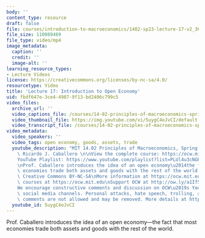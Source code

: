 ```yaml
---
body: ''
content_type: resource
draft: false
file: courses/introduction-to-macroeconomics/1402-sp23-lecture-17-v2_360p_16_9.mp4
file_size: 110089469
file_type: video/mp4
image_metadata:
  caption: ''
  credit: ''
  image-alt: ''
learning_resource_types:
- Lecture Videos
license: https://creativecommons.org/licenses/by-nc-sa/4.0/
resourcetype: Video
title: 'Lecture 17: Introduction to Open Economy'
uid: fbdf647e-3ce4-4987-9f13-bd2406c799c5
video_files:
  archive_url: ''
  video_captions_file: /courses/14-02-principles-of-macroeconomics-spring-2023/1ciz-6OL2VwZZSmosR8LRidy2fGGsMpkW_transcript.webvtt
  video_thumbnail_file: https://img.youtube.com/vi/5uygC4oJvCI/default.jpg
  video_transcript_file: /courses/14-02-principles-of-macroeconomics-spring-2023/1ciz-6OL2VwZZSmosR8LRidy2fGGsMpkW_transcript.pdf
video_metadata:
  video_speakers: ''
  video_tags: open economy, goods, assets, trade
  youtube_description: "MIT 14.02 Principles of Macroeconomics, Spring 2023\nInstructor:\
    \ Ricardo J. Caballero \n\nView the complete course: https://ocw.mit.edu/courses/14-02-principles-of-macroeconomics-spring-2023/\n\
    YouTube Playlist: https://www.youtube.com/playlist?list=PLUl4u3cNGP62EXoZ4B3_Ob7lRRwpGQxkb\n\
    \nProf. Caballero introduces the idea of an open economy\u2014the fact that most\
    \ economies trade both assets and goods with the rest of the world. \n\nLicense:\
    \ Creative Commons BY-NC-SA\nMore information at https://ocw.mit.edu/terms\nMore\
    \ courses at https://ocw.mit.edu\nSupport OCW at http://ow.ly/a1If50zVRlQ\n\n\
    We encourage constructive comments and discussion on OCW\u2019s YouTube and other\
    \ social media channels. Personal attacks, hate speech, trolling, and inappropriate\
    \ comments are not allowed and may be removed. More details at https://ocw.mit.edu/comments."
  youtube_id: 5uygC4oJvCI
---
```

Prof. Caballero introduces the idea of an open economy—the fact that most economies trade both assets and goods with the rest of the world.